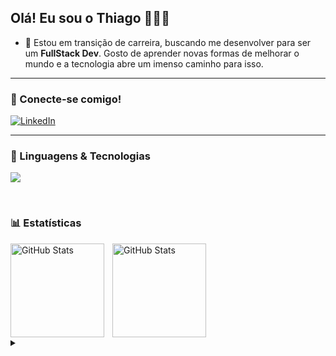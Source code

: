 ## Olá! Eu sou o Thiago 👨🏽‍💻

- 🔭 Estou em transição de carreira, buscando me desenvolver para ser um **FullStack Dev**. Gosto de aprender novas formas de melhorar o mundo e a tecnologia abre um imenso caminho para isso.
---
### 🤝 Conecte-se comigo!

[![LinkedIn](https://img.shields.io/badge/-Linkedin-000?style=for-the-badge&logo=linkedin&logoColor=FF00F6&color:FFF)](https://www.linkedin.com/in/thiagoalcr/)

---
### 🤖 Linguagens & Tecnologias

<p>
  <a href="https://skillicons.dev">
    <img src="https://skillicons.dev/icons?i=vscode,html,css,js,python,solidity,git,github," />
  </a>
</p>

<br/>

### 📊 Estatísticas

<img 
    align="left" 
    alt="GitHub Stats" 
    height="150" 
    style="padding-right: 10px;" 
    src="https://github-readme-stats.vercel.app/api?username=thiagoalcr&show_icons=true&theme=dark&include_all_commits=true&locale=pt-br" 
/>
<img 
      align="left" 
      alt="GitHub Stats" 
      height="150" 
      style="padding-right: 10px;" 
      src="https://github-readme-stats.vercel.app/api/top-langs/?username=thiagoalcr&theme=dark&layout=compact&custom_title=Tecnologias&langs_count=9" 
/>
<br/><br/><br/><br/><br/><br/><br/><br/>
<p>
<details align="left">
  <summary></summary> 
 
  - Badges by <a href="https://devicon.dev/">devicon.dev</a> & <a href="https://shields.io/">shields.io</a><br>
  - GitHub Stats by <a href="https://github.com/anuraghazra/github-readme-stats">anuraghazra</a>
 
</details>
<p/>
